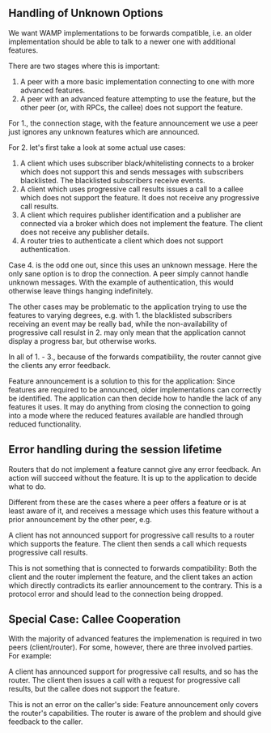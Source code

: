 Handling of Unknown Options
---------------------------

We want WAMP implementations to be forwards compatible, i.e. an older implementation should be able to talk to a newer one with additional features.

There are two stages where this is important:

1. A peer with a more basic implementation connecting to one with more advanced features.
2. A peer with an advanced feature attempting to use the feature, but the other peer (or, with RPCs, the callee) does not support the feature.

For 1., the connection stage, with the feature announcement we use a peer just ignores any unknown features which are announced. 

For 2. let's first take a look at some actual use cases:

1. A client which uses subscriber black/whitelisting connects to a broker which does not support this and sends messages with subscribers blacklisted. The blacklisted subscribers receive events.
2. A client which uses progressive call results issues a call to a callee which does not support the feature. It does not receive any progressive call results.
3. A client which requires publisher identification and a publisher are connected via a broker which does not implement the feature. The client does not receive any publisher details.
4. A router tries to authenticate a client which does not support authentication.

Case 4. is the odd one out, since this uses an unknown message. Here the only sane option is to drop the connection. A peer simply cannot handle unknown messages. With the example of authentication, this would otherwise leave things hanging indefinitely.

The other cases may be problematic to the application trying to use the features to varying degrees, e.g. with 1. the blacklisted subscribers receiving an event may be really bad, while the non-availability of progressive call resulst in 2. may only mean that the application cannot display a progress bar, but otherwise works. 

In all of 1. - 3., because of the forwards compatibility, the router cannot give the clients any error feedback. 

Feature announcement is a solution to this for the application: Since features are required to be announced, older implementations can correctly be identified. The application can then decide how to handle the lack of any features it uses. It may do anything from closing the connection to going into a mode where the reduced features available are handled through reduced functionality.


Error handling during the session lifetime
------------------------------------------

Routers that do not implement a feature cannot give any error feedback. An action will succeed without the feature. It is up to the application to decide what to do. 

Different from these are the cases where a peer offers a feature or is at least aware of it, and receives a message which uses this feature without a prior announcement by the other peer, e.g.

   A client has not announced support for progressive call results to a router which supports the feature. The client then sends a call which requests progressive call results.

This is not something that is connected to forwards compatibility: Both the client and the router implement the feature, and the client takes an action which directly contradicts its earlier announcement to the contrary. This is a protocol error and should lead to the connection being dropped.


Special Case: Callee Cooperation
--------------------------------

With the majority of advanced features the implemenation is required in two peers (client/router). For some, however, there are three involved parties. For example:

   A client has announced support for progressive call results, and so has the router. The client then issues a call with a request for progressive call results, but the callee does not support the feature.

This is not an error on the caller's side: Feature announcement only covers the router's capabilities. The router is aware of the problem and should give feedback to the caller. 